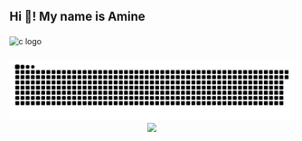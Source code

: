 <h2 align="left">Hi 👋! My name is Amine</h2>

###

<div align="left">
  <img src="https://cdn.jsdelivr.net/gh/devicons/devicon/icons/c/c-original.svg" height="30" alt="c logo"  />
</div>

###

<picture>
  <source media="(prefers-color-scheme: dark)" srcset="https://raw.githubusercontent.com/MrAmine999/MrAmine999/output/github-snake-dark.svg" />
  <source media="(prefers-color-scheme: light)" srcset="https://raw.githubusercontent.com/MrAmine999/MrAmine999/output/github-snake.svg" />
<img  alt="Snake animation" src="https://raw.githubusercontent.com/MrAmine999/MrAmine999/output/github-snake.svg"/>
</picture>

<div align="center">
  <img height="200" src="https://media0.giphy.com/media/v1.Y2lkPTc5MGI3NjExb2RtNzNiaDlnYnFkdG1xdmF4bnMweGc2ank1b2VhMHpiNWgwZ2xpMCZlcD12MV9pbnRlcm5hbF9naWZfYnlfaWQmY3Q9Zw/QXwtfadqo7wbfmT46H/giphy.gif"  />
</div>

###

<!--
**MrAmine999/MrAmine999** is a ✨ _special_ ✨ repository because its `README.md` (this file) appears on your GitHub profile.

Here are some ideas to get you started:

- 🔭 I’m currently working on ...
- 🌱 I’m currently learning ...
- 👯 I’m looking to collaborate on ...
- 🤔 I’m looking for help with ...
- 💬 Ask me about ...
- 📫 How to reach me: ...
- 😄 Pronouns: ...
- ⚡ Fun fact: ...
-->
